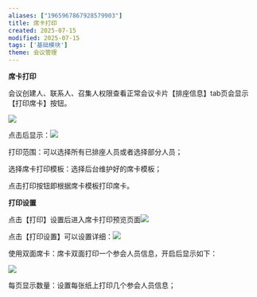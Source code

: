 ```yaml
---
aliases: ["1965967867928579903"]
title: 席卡打印
created: 2025-07-15
modified: 2025-07-15
tags: ['基础模块']
theme: 会议管理
---
```


**席卡打印**

会议创建人、联系人、召集人权限查看正常会议卡片【排座信息】tab页会显示【打印席卡】按钮。

![](https://myhelpdoc.oss-cn-heyuan.aliyuncs.com/mdimages/d76ed16fbaa231c15fe0b68509346ec2.jpg)

点击后显示：![](https://myhelpdoc.oss-cn-heyuan.aliyuncs.com/mdimages/c0efbf236e69110cef98e7116ec7c688.jpg)

打印范围：可以选择所有已排座人员或者选择部分人员；

选择席卡打印模板：选择后台维护好的席卡模板；

点击打印按钮即根据席卡模板打印席卡。

**打印设置**

点击【打印】设置后进入席卡打印预览页面![](https://myhelpdoc.oss-cn-heyuan.aliyuncs.com/mdimages/699214f9de940cbef28701c276a04271.jpg)

点击【打印设置】可以设置详细：![](https://myhelpdoc.oss-cn-heyuan.aliyuncs.com/mdimages/876c6aa5adda4e1c7b203ff108d93cef.jpg)

使用双面席卡：席卡双面打印一个参会人员信息，开启后显示如下：

![](https://myhelpdoc.oss-cn-heyuan.aliyuncs.com/mdimages/ceef06f022bebcb2ef5f981c31aa540a.jpg)

每页显示数量：设置每张纸上打印几个参会人员信息；

